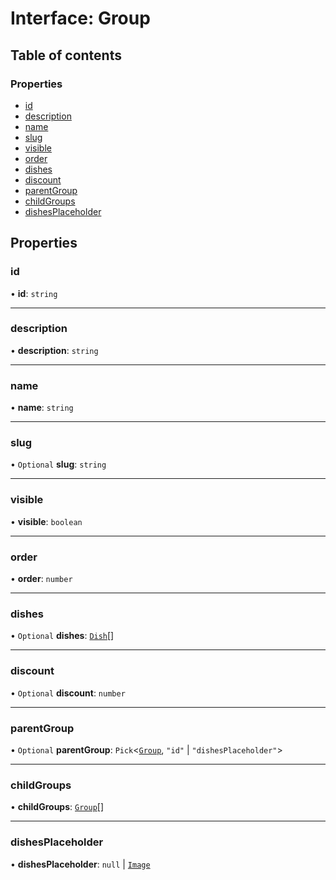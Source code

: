 # Interface: Group

## Table of contents

### Properties

- [id](Group.md#id)
- [description](Group.md#description)
- [name](Group.md#name)
- [slug](Group.md#slug)
- [visible](Group.md#visible)
- [order](Group.md#order)
- [dishes](Group.md#dishes)
- [discount](Group.md#discount)
- [parentGroup](Group.md#parentgroup)
- [childGroups](Group.md#childgroups)
- [dishesPlaceholder](Group.md#dishesplaceholder)

## Properties

### id

• **id**: `string`

___

### description

• **description**: `string`

___

### name

• **name**: `string`

___

### slug

• `Optional` **slug**: `string`

___

### visible

• **visible**: `boolean`

___

### order

• **order**: `number`

___

### dishes

• `Optional` **dishes**: [`Dish`](Dish.md)[]

___

### discount

• `Optional` **discount**: `number`

___

### parentGroup

• `Optional` **parentGroup**: `Pick`<[`Group`](Group.md), ``"id"`` \| ``"dishesPlaceholder"``\>

___

### childGroups

• **childGroups**: [`Group`](Group.md)[]

___

### dishesPlaceholder

• **dishesPlaceholder**: ``null`` \| [`Image`](Image.md)
